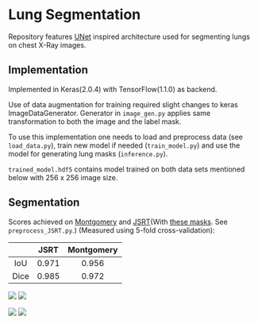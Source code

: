 # Lung Segmentation
Repository features [UNet](https://lmb.informatik.uni-freiburg.de/people/ronneber/u-net/) inspired architecture used for segmenting lungs on chest X-Ray images.

## Implementation
Implemented in Keras(2.0.4) with TensorFlow(1.1.0) as backend. 

Use of data augmentation for training required slight changes to keras ImageDataGenerator. Generator in `image_gen.py` applies same transformation to both the image and the label mask.

To use this implementation one needs to load and preprocess data (see `load_data.py`), train new model if needed (`train_model.py`) and use the model for generating lung masks (`inference.py`).

`trained_model.hdf5` contains model trained on both data sets mentioned below with 256 x 256 image size.

## Segmentation
Scores achieved on [Montgomery](https://openi.nlm.nih.gov/faq.php#faq-tb-coll) and [JSRT](http://db.jsrt.or.jp/eng.php)(With [these masks](http://www.isi.uu.nl/Research/Databases/SCR/). See `preprocess_JSRT.py`.) (Measured using 5-fold cross-validation):

|      |  JSRT | Montgomery |
|:----:|:-----:|:----------:|
|  IoU | 0.971 |    0.956   |
| Dice | 0.985 |    0.972   |

![](http://imgur.com/BAAvFnp.png) ![](http://imgur.com/uQYW7Da.png)

![](http://imgur.com/jOVJFtD.png) ![](http://imgur.com/N2AM9PL.png)

